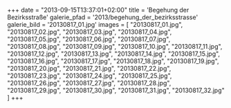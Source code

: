 +++
date = "2013-09-15T13:37:01+02:00"
title = 'Begehung der Bezirksstraße'
galerie_pfad = '2013/begehung_der_bezirksstrasse'
galerie_bild = '20130817_01.jpg'
images = [
  "20130817_01.jpg",
  "20130817_02.jpg",
  "20130817_03.jpg",
  "20130817_04.jpg",
  "20130817_05.jpg",
  "20130817_06.jpg",
  "20130817_07.jpg",
  "20130817_08.jpg",
  "20130817_09.jpg",
  "20130817_10.jpg",
  "20130817_11.jpg",
  "20130817_12.jpg",
  "20130817_13.jpg",
  "20130817_14.jpg",
  "20130817_15.jpg",
  "20130817_16.jpg",
  "20130817_17.jpg",
  "20130817_18.jpg",
  "20130817_19.jpg",
  "20130817_20.jpg",
  "20130817_21.jpg",
  "20130817_22.jpg",
  "20130817_23.jpg",
  "20130817_24.jpg",
  "20130817_25.jpg",
  "20130817_26.jpg",
  "20130817_27.jpg",
  "20130817_28.jpg",
  "20130817_29.jpg",
  "20130817_30.jpg",
  "20130817_31.jpg",
  "20130817_32.jpg"
]
+++

      